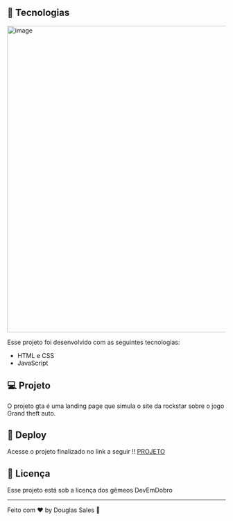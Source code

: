 ## 🚀 Tecnologias

<img width="1292" height="707" alt="image" src="https://github.com/user-attachments/assets/e6a55123-a471-4a94-a7b8-016b6e3b62a9" />


Esse projeto foi desenvolvido com as seguintes tecnologias:

- HTML e CSS
- JavaScript

## 💻 Projeto

O projeto gta é uma landing page que simula o site da rockstar sobre o jogo Grand theft auto.

## 🔗 Deploy

Acesse o projeto finalizado no link a seguir !!
[PROJETO](https://dodosantosbr.github.io/projeto-gta/)

## :memo: Licença

Esse projeto está sob a licença dos gêmeos DevEmDobro

---

Feito com ♥ by Douglas Sales :wave:
